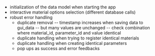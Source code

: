 - initialization of the data model when starting the app
- interactive material options selection (different database calls)
- robust error handling
    - duplicate removal -- timestamp increases when saving data to gui_data -- but many values are unchanged -- check combination where material_id, parameter_id and value identical
    - duplicate handling when trying to register identical materials
    - duplicate handling when creating identical parameters
    - pop ups as success and error feedbacks
